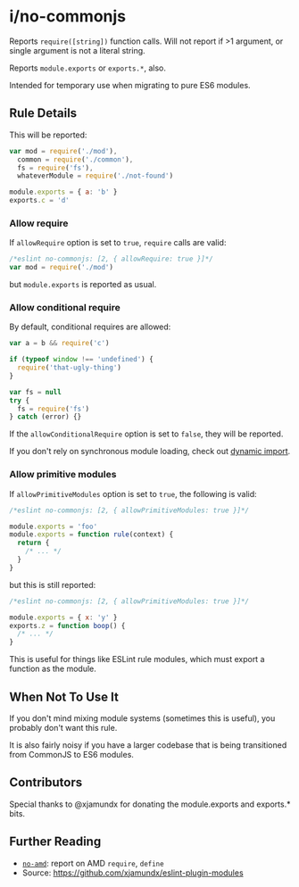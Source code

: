 # i/no-commonjs

<!-- end auto-generated rule header -->

Reports `require([string])` function calls. Will not report if >1 argument,
or single argument is not a literal string.

Reports `module.exports` or `exports.*`, also.

Intended for temporary use when migrating to pure ES6 modules.

## Rule Details

This will be reported:

```js
var mod = require('./mod'),
  common = require('./common'),
  fs = require('fs'),
  whateverModule = require('./not-found')

module.exports = { a: 'b' }
exports.c = 'd'
```

### Allow require

If `allowRequire` option is set to `true`, `require` calls are valid:

```js
/*eslint no-commonjs: [2, { allowRequire: true }]*/
var mod = require('./mod')
```

but `module.exports` is reported as usual.

### Allow conditional require

By default, conditional requires are allowed:

```js
var a = b && require('c')

if (typeof window !== 'undefined') {
  require('that-ugly-thing')
}

var fs = null
try {
  fs = require('fs')
} catch (error) {}
```

If the `allowConditionalRequire` option is set to `false`, they will be reported.

If you don't rely on synchronous module loading, check out [dynamic import](https://github.com/airbnb/babel-plugin-dynamic-import-node).

### Allow primitive modules

If `allowPrimitiveModules` option is set to `true`, the following is valid:

```js
/*eslint no-commonjs: [2, { allowPrimitiveModules: true }]*/

module.exports = 'foo'
module.exports = function rule(context) {
  return {
    /* ... */
  }
}
```

but this is still reported:

```js
/*eslint no-commonjs: [2, { allowPrimitiveModules: true }]*/

module.exports = { x: 'y' }
exports.z = function boop() {
  /* ... */
}
```

This is useful for things like ESLint rule modules, which must export a function as
the module.

## When Not To Use It

If you don't mind mixing module systems (sometimes this is useful), you probably
don't want this rule.

It is also fairly noisy if you have a larger codebase that is being transitioned
from CommonJS to ES6 modules.

## Contributors

Special thanks to @xjamundx for donating the module.exports and exports.\* bits.

## Further Reading

- [`no-amd`](./no-amd.md): report on AMD `require`, `define`
- Source: <https://github.com/xjamundx/eslint-plugin-modules>

